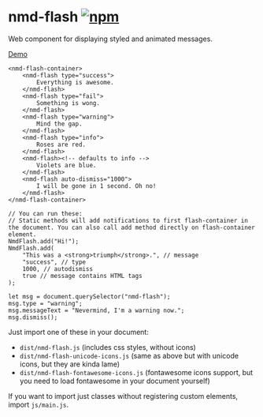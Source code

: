 # nmd-flash [![npm](https://img.shields.io/npm/v/nmd-flash?style=for-the-badge)](https://www.npmjs.com/package/nmd-flash)

Web component for displaying styled and animated messages.

[Demo](https://no-more-dependencies.github.io/#nmd-flash)

```
<nmd-flash-container>
	<nmd-flash type="success">
		Everything is awesome.
	</nmd-flash>
	<nmd-flash type="fail">
		Something is wong.
	</nmd-flash>
	<nmd-flash type="warning">
		Mind the gap.
	</nmd-flash>
	<nmd-flash type="info">
		Roses are red.
	</nmd-flash>
	<nmd-flash><!-- defaults to info -->
		Violets are blue.
	</nmd-flash>
	<nmd-flash auto-dismiss="1000">
		I will be gone in 1 second. Oh no!
	</nmd-flash>
</nmd-flash-container>
```

```
// You can run these:
// Static methods will add notifications to first flash-container in the document. You can also call add method directly on flash-container element.
NmdFlash.add("Hi!");
NmdFlash.add(
	"This was a <strong>triumph</strong>.", // message
	"success", // type
	1000, // autodismiss
	true // message contains HTML tags
);

let msg = document.querySelector("nmd-flash");
msg.type = "warning";
msg.messageText = "Nevermind, I'm a warning now.";
msg.dismiss();
```

Just import one of these in your document:

 * `dist/nmd-flash.js` (includes css styles, without icons)
 * `dist/nmd-flash-unicode-icons.js` (same as above but with unicode icons, but they are kinda lame)
 * `dist/nmd-flash-fontawesome-icons.js` (fontawesome icons support, but you need to load fontawesome in your document yourself)

 If you want to import just classes without registering custom elements, import `js/main.js`.

